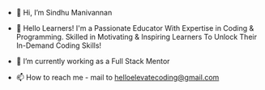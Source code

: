 - 👋 Hi, I’m Sindhu Manivannan
- 👀 Hello Learners! I'm a Passionate Educator With Expertise in Coding & Programming. Skilled in Motivating & Inspiring Learners To Unlock Their In-Demand Coding Skills!
- 🌱 I’m currently working as a Full Stack Mentor
  
- 📫 How to reach me - mail to helloelevatecoding@gmail.com

<!---
HelloElevateCoding/HelloElevateCoding is a ✨ special ✨ repository because its `README.md` (this file) appears on your GitHub profile.
You can click the Preview link to take a look at your changes.
--->
